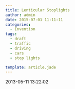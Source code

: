 ```yaml
---
title: Lenticular Stoplights
author: admin
date: 2015-07-01 11:11:11
categories:
  - Invention
tags:
  - draft
  - traffic
  - driving
  - cars
  - stop lights

template: article.jade
---
```


2013-05-11 13:22:02